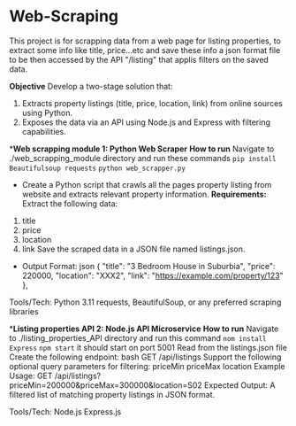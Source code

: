 # Web-Scraping

This project is for scrapping data from a web page for listing properties, to extract some info like title, price...etc and save these info a json format file to be then accessed by the API "/listing" that applis filters on the saved data.

**Objective**
Develop a two-stage solution that:
1. Extracts property listings (title, price, location, link) from online sources using Python.
2. Exposes the data via an API using Node.js and Express with filtering capabilities.

***Web scrapping module 1: Python Web Scraper**
**How to run**
Navigate to ./web_scrapping_module directory and run these commands
```pip install Beautifulsoup requests```
  ```python web_scrapper.py```
- Create a Python script that crawls all the pages property listing from website and extracts relevant property information.
**Requirements:**
Extract the following data:
1. title
2. price
3. location
4. link
Save the scraped data in a JSON file named listings.json.

- Output Format: json
  {
    "title": "3 Bedroom House in Suburbia",
    "price": 220000,
    "location": "XXX2",
    "link": "https://example.com/property/123"
  },

Tools/Tech:
Python 3.11
requests, BeautifulSoup, or any preferred scraping libraries

***Listing properties API 2: Node.js API Microservice**
**How to run**
Navigate to ./listing_properties_API directory and run this command 
```nom install Express```
  ```npm start```
  it should start on port 5001
Read from the listings.json file
Create the following endpoint:
bash
GET /api/listings
Support the following optional query parameters for filtering:
priceMin
priceMax
location
Example Usage:
GET /api/listings?priceMin=200000&priceMax=300000&location=S02
Expected Output:
A filtered list of matching property listings in JSON format.

Tools/Tech:
Node.js
Express.js
